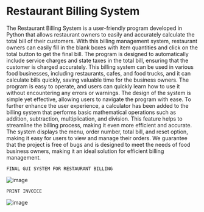 # Restaurant Billing System
The Restaurant Billing System is a user-friendly program developed in Python that allows restaurant owners to easily and accurately calculate the total bill of their customers. With this billing management system, restaurant owners can easily fill in the blank boxes with item quantities and click on the total button to get the final bill. The program is designed to automatically include service charges and state taxes in the total bill, ensuring that the customer is charged accurately. This billing system can be used in various food businesses, including restaurants, cafes, and food trucks, and it can calculate bills quickly, saving valuable time for the business owners. The program is easy to operate, and users can quickly learn how to use it without encountering any errors or warnings. The design of the system is simple yet effective, allowing users to navigate the program with ease. To further enhance the user experience, a calculator has been added to the billing system that performs basic mathematical operations such as addition, subtraction, multiplication, and division. This feature helps to streamline the billing process, making it even more efficient and accurate. The system displays the menu, order number, total bill, and reset option, making it easy for users to view and manage their orders. We guarantee that the project is free of bugs and is designed to meet the needs of food business owners, making it an ideal solution for efficient billing management.

`FINAL GUI SYSTEM FOR RESTAURANT BILLING`

![image](https://github.com/Thewhitewolfsasi/Restaurant_Billing_System/assets/127896918/d0e3aca8-d574-4d84-a4f7-b1e1acc1da43)


`PRINT INVOICE`

![image](https://github.com/Thewhitewolfsasi/Restaurant_Billing_System/assets/127896918/a345dde7-92f1-4836-989a-520610e04310)
